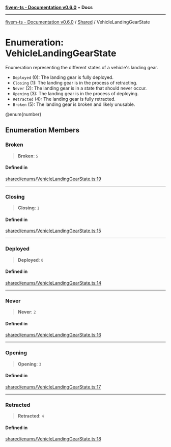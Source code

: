 [**fivem-ts - Documentation v0.6.0**](../../../README.md) • **Docs**

***

[fivem-ts - Documentation v0.6.0](../../../README.md) / [Shared](../README.md) / VehicleLandingGearState

# Enumeration: VehicleLandingGearState

Enumeration representing the different states of a vehicle's landing gear.

- `Deployed` (0): The landing gear is fully deployed.
- `Closing` (1): The landing gear is in the process of retracting.
- `Never` (2): The landing gear is in a state that should never occur.
- `Opening` (3): The landing gear is in the process of deploying.
- `Retracted` (4): The landing gear is fully retracted.
- `Broken` (5): The landing gear is broken and likely unusable.

@enum{number}

## Enumeration Members

### Broken

> **Broken**: `5`

#### Defined in

[shared/enums/VehicleLandingGearState.ts:19](https://github.com/Purpose-Dev/fivem-ts/blob/main/src/shared/enums/VehicleLandingGearState.ts#L19)

***

### Closing

> **Closing**: `1`

#### Defined in

[shared/enums/VehicleLandingGearState.ts:15](https://github.com/Purpose-Dev/fivem-ts/blob/main/src/shared/enums/VehicleLandingGearState.ts#L15)

***

### Deployed

> **Deployed**: `0`

#### Defined in

[shared/enums/VehicleLandingGearState.ts:14](https://github.com/Purpose-Dev/fivem-ts/blob/main/src/shared/enums/VehicleLandingGearState.ts#L14)

***

### Never

> **Never**: `2`

#### Defined in

[shared/enums/VehicleLandingGearState.ts:16](https://github.com/Purpose-Dev/fivem-ts/blob/main/src/shared/enums/VehicleLandingGearState.ts#L16)

***

### Opening

> **Opening**: `3`

#### Defined in

[shared/enums/VehicleLandingGearState.ts:17](https://github.com/Purpose-Dev/fivem-ts/blob/main/src/shared/enums/VehicleLandingGearState.ts#L17)

***

### Retracted

> **Retracted**: `4`

#### Defined in

[shared/enums/VehicleLandingGearState.ts:18](https://github.com/Purpose-Dev/fivem-ts/blob/main/src/shared/enums/VehicleLandingGearState.ts#L18)
